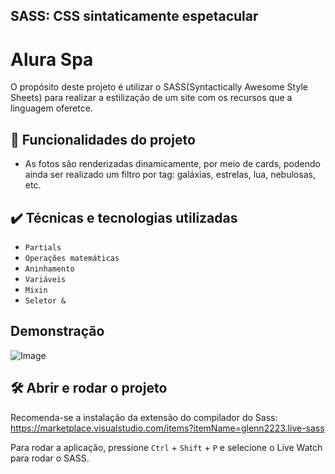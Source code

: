 ## SASS: CSS sintaticamente espetacular

# Alura Spa

O propósito deste projeto é utilizar o SASS(Syntactically Awesome Style Sheets) para realizar a estilização de um site com os recursos que a linguagem oferetce.

## 🔨 Funcionalidades do projeto

- As fotos são renderizadas dinamicamente, por meio de cards, podendo ainda ser realizado um filtro por tag: galáxias, estrelas, lua, nebulosas, etc.

## ✔️ Técnicas e tecnologias utilizadas

- `Partials`
- `Operações matemáticas`
- `Aninhamento`
- `Variáveis`
- `Mixin`
- `Seletor &`

## Demonstração

![Image](https://media.giphy.com/media/v1.Y2lkPTc5MGI3NjExM2ZkNjJmZjQ0ZjQ2ZGQwMGU5NjM0MzNmMmJiNDM0ZGY5NGRjYzU0MyZlcD12MV9pbnRlcm5hbF9naWZzX2dpZklkJmN0PWc/6yh8ZmA7M0Ghbg2NAT/giphy.gif)

## 🛠️ Abrir e rodar o projeto

Recomenda-se a instalação da extensão do compilador do Sass:
<a href="Live Sass Compiler">https://marketplace.visualstudio.com/items?itemName=glenn2223.live-sass</a>

Para rodar a aplicação, pressione `Ctrl` + `Shift` + `P` e selecione o Live Watch para rodar o SASS.